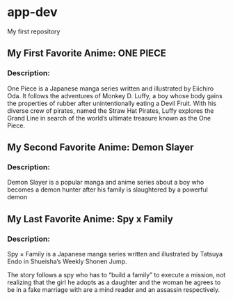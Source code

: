 # app-dev
My first repository

## My First Favorite Anime: **ONE PIECE**
### Description: 
One Piece is a Japanese manga series written and illustrated by Eiichiro Oda. It follows the adventures of Monkey D. Luffy, a boy whose body gains the properties of rubber after unintentionally eating a Devil Fruit. With his diverse crew of pirates, named the Straw Hat Pirates, Luffy explores the Grand Line in search of the world’s ultimate treasure known as the One Piece. 

## My Second Favorite Anime: **Demon Slayer**
### Description: 
Demon Slayer is a popular manga and anime series about a boy who becomes a demon hunter after his family is slaughtered by a powerful demon

## My Last Favorite Anime: **Spy x Family**
### Description: 
Spy × Family is a Japanese manga series written and illustrated by Tatsuya Endo in Shueisha’s Weekly Shonen Jump.

The story follows a spy who has to “build a family” to execute a mission, not realizing that the girl he adopts as a daughter and the woman he agrees to be in a fake marriage with are a mind reader and an assassin respectively.
